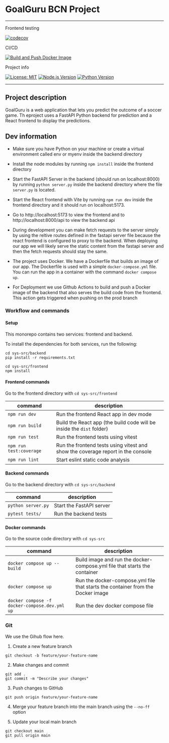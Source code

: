 # GoalGuru BCN Project

<hr>
Frontend testing    

[![codecov](https://codecov.io/gh/bernhard759/BCN-2024SS-TeamGelb-GoalGuru/branch/main/graph/badge.svg?token=FAP45UOB0Y)](https://codecov.io/gh/bernhard759/BCN-2024SS-TeamGelb-GoalGuru)

CI/CD    

[![Build and Push Docker Image](https://github.com/bernhard759/BCN-2024SS-TeamGelb-GoalGuru/actions/workflows/docker.yml/badge.svg)](https://github.com/bernhard759/BCN-2024SS-TeamGelb-GoalGuru/actions/workflows/docker.yml)

Project info    

[![License: MIT](https://img.shields.io/badge/License-MIT-yellow.svg)](https://opensource.org/licenses/MIT) [![Node.js Version](https://img.shields.io/badge/node-20-green.svg)](https://nodejs.org/en/) [![Python Version](https://img.shields.io/badge/python-3.9-blue.svg)](https://www.python.org/downloads/release/python-390/)

<hr>

## Project description

GoalGuru is a web application that lets you predict the outcome of a soccer game. Th eproject uses a FastAPI Python backend for prediction and a React frontend to display the predictions.


## Dev information
* Make sure you have Python on your machine or create a virtual environment called env or myenv inside the backend directory

* Install the node modules by running `npm install` inside the frontend directory

* Start the FastAPI Server in the backend (should run on localhost:8000) by running `python server.py` inside the backend directory where the file `server.py` is located.

* Start the React frontend with Vite by running `npm run dev` inside the frontend directory and it should run on localhost:5173. 

* Go to http://localhost:5173 to view the frontend and to http://localhost:8000/api to view the backend api

* During development you can make fetch requests to the server simply by using the reltive routes defined in the fastapi server file because the react frontend is configured to proxy to the backend. When deploying our app we will likely serve the static content from the fastapi server and then the fetch requests should stay the same.

* The project uses Docker. We have a Dockerfile that builds an image of our app. The Dockerfile is used with a simple `docker-compose.yml` file. You can run the app in a container with the command `docker compose up`.

* For Deployment we use Github Actions to build and push a Docker image of the backend that also serves the build code from the frontend. This action gets triggered when pushing on the prod branch

### Workflow and commands

#### Setup

This monorepo contains two services: frontend and backend.

To install the dependencies for both services, run the following: 

```
cd sys-src/backend
pip install -r requirements.txt
```

```
cd sys-src/frontend 
npm install
```


#### Frontend commands

Go to the frontend directory  with `cd sys-src/frontend`  

| command  | description  |  
|---|---|  
| `npm run dev`  |  Run the frontend React app in dev mode |   
| `npm run build`  | Build the React app (the build code will be inside the `dist` folder)  |
| `npm run test` | Run the frontend tests using vitest |
| `npm run test:coverage` | Run the frontend tests using vitest and show the coverage report in the console |
| `npm run lint` | Start eslint static code analysis |


#### Backend commands

Go to the backend directory  with `cd sys-src/backend`  

| command  | description  |  
|---|---| 
| `python server.py`  | Start the FastAPI server  |   
| `pytest tests/`  | Run the backend tests  |

#### Docker commands

Go to the source code directory  with `cd sys-src`  


| command  | description  |  
|---|---| 
| `docker compose up --build`  |  Build image and run the docker-compose.yml file that starts the container |   
| `docker compose up`  |  Run the docker-compose.yml file that starts the container from the Docker image |  
| `docker compose -f docker-compose.dev.yml up` | Run the dev docker compose file | 

### Git

We use the Gihub flow here.

1. Create a new feature branch
```
git checkout -b feature/your-feature-name
```

2. Make changes and commit
```
git add .
git commit -m "Describe your changes"
```

3. Push changes to GitHub
```
git push origin feature/your-feature-name
```

4. Merge your feature branch into the main branch using the `--no-ff` option

5. Update your local main branch
```
git checkout main
git pull origin main
```


